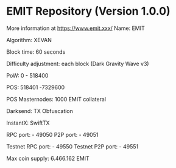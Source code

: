 # EMIT Repository (Version 1.0.0)
More information at https://www.emit.xxx/
Name: EMIT

Algorithm: XEVAN

Block time: 60 seconds

Difficulty adjustment: each block (Dark Gravity Wave v3)

PoW: 0 - 518400

POS: 518401 -7329600

POS Masternodes: 1000 EMIT collateral

Darksend: TX Obfuscation

InstantX: SwiftTX

RPC port: - 49050
P2P port: - 49051

Testnet RPC port: - 49550
Testnet P2P port: - 49551

Max coin supply: 6.466.162 EMIT
